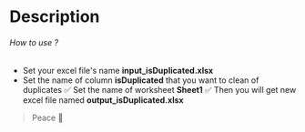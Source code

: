 # Description

###### How to use ?

- Set your excel file's name **input_isDuplicated.xlsx**
- Set the name of column **isDuplicated** that you want to clean of duplicates
:white_check_mark: Set the name of worksheet **Sheet1**
:white_check_mark: Then you will get new excel file named **output_isDuplicated.xlsx**

> Peace :tada:
